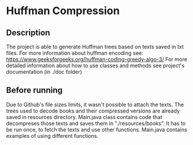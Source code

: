# Huffman Compression

## Description
The project is able to generate Huffman trees based on texts saved in txt files.
For more information about huffman encoding see:
https://www.geeksforgeeks.org/huffman-coding-greedy-algo-3/
For more detailed information about how to use classes and methods see project's documentation (in ./doc folder)

## Before running
Due to Github's file sizes limits, it wasn't possible to attach the texts. The trees used to decode books and their compressed versions are already saved in resources directory.
Main.java class contains code that decompreses those texts and saves them in "./resources/books". It has to be run once, to fetch the texts and use other functions.
Main.java contains examples of using different functions.
